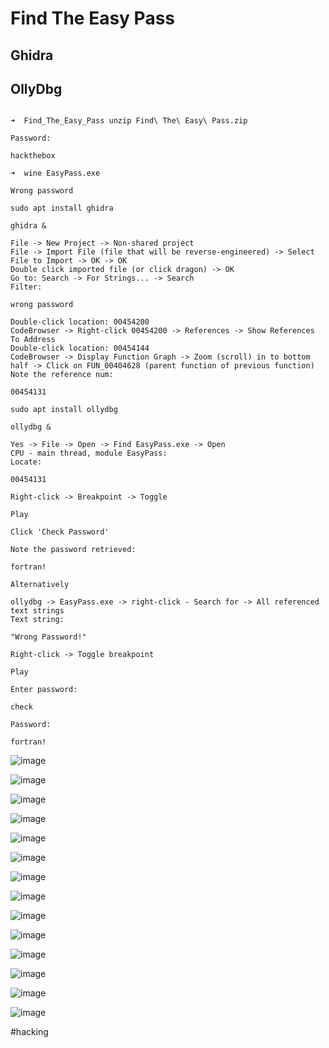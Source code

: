 # Find The Easy Pass
## Ghidra
## OllyDbg
``````

➜  Find_The_Easy_Pass unzip Find\ The\ Easy\ Pass.zip

Password:

hackthebox

➜  wine EasyPass.exe 

Wrong password

sudo apt install ghidra

ghidra &

File -> New Project -> Non-shared project
File -> Import File (file that will be reverse-engineered) -> Select File to Import -> OK -> OK
Double click imported file (or click dragon) -> OK
Go to: Search -> For Strings... -> Search
Filter:

wrong password

Double-click location: 00454200
CodeBrowser -> Right-click 00454200 -> References -> Show References To Address
Double-click location: 00454144
CodeBrowser -> Display Function Graph -> Zoom (scroll) in to bottom half -> Click on FUN_00404628 (parent function of previous function)
Note the reference num:

00454131

sudo apt install ollydbg

ollydbg &

Yes -> File -> Open -> Find EasyPass.exe -> Open
CPU - main thread, module EasyPass:
Locate:

00454131

Right-click -> Breakpoint -> Toggle

Play

Click 'Check Password'

Note the password retrieved:

fortran!

Alternatively

ollydbg -> EasyPass.exe -> right-click - Search for -> All referenced text strings
Text string:

"Wrong Password!"

Right-click -> Toggle breakpoint

Play

Enter password:

check

Password:

fortran!

``````

![image](https://m0d1cumc0rvu5.github.io/docs/assets/images/20220621074458.png)

![image](https://m0d1cumc0rvu5.github.io/docs/assets/images/20220621074559.png)

![image](https://m0d1cumc0rvu5.github.io/docs/assets/images/20220621085331.png)

![image](https://m0d1cumc0rvu5.github.io/docs/assets/images/20220621080650.png)

![image](https://m0d1cumc0rvu5.github.io/docs/assets/images/20220621080841.png)

![image](https://m0d1cumc0rvu5.github.io/docs/assets/images/20220621080949.png)

![image](https://m0d1cumc0rvu5.github.io/docs/assets/images/20220621081031.png)

![image](https://m0d1cumc0rvu5.github.io/docs/assets/images/20220621081346.png)

![image](https://m0d1cumc0rvu5.github.io/docs/assets/images/20220621081844.png)

![image](https://m0d1cumc0rvu5.github.io/docs/assets/images/20220621081924.png)

![image](https://m0d1cumc0rvu5.github.io/docs/assets/images/20220621082741.png)

![image](https://m0d1cumc0rvu5.github.io/docs/assets/images/20220621082833.png)

![image](https://m0d1cumc0rvu5.github.io/docs/assets/images/20220621083220.png)

![image](https://m0d1cumc0rvu5.github.io/docs/assets/images/20220621084911.png)

#hacking
